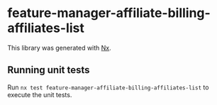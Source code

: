 # feature-manager-affiliate-billing-affiliates-list

This library was generated with [Nx](https://nx.dev).

## Running unit tests

Run `nx test feature-manager-affiliate-billing-affiliates-list` to execute the unit tests.
